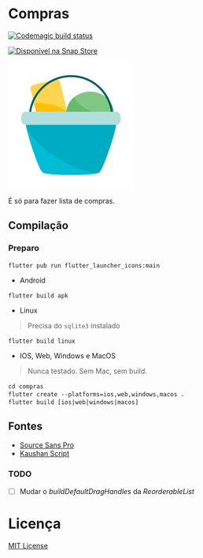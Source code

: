# Compras
[![Codemagic build status](https://api.codemagic.io/apps/60285b7d723629b11d05a8aa/60285b7d723629b11d05a8a9/status_badge.svg)](https://codemagic.io/apps/60285b7d723629b11d05a8aa/60285b7d723629b11d05a8a9/latest_build)

[![Disponível na Snap Store](https://snapcraft.io/static/images/badges/pt/snap-store-white.svg)](https://snapcraft.io/compras)


<img src="img/logo_android.png" width="256pt" alt="Logo" />

É só para fazer lista de compras.

## Compilação

### Preparo

```
flutter pub run flutter_launcher_icons:main
```

- Android
```
flutter build apk
```
- Linux
> Precisa do `sqlite3` instalado
```
flutter build linux
```
- IOS, Web, Windows e MacOS
> Nunca testado. Sem Mac, sem build.
```
cd compras
flutter create --platforms=ios,web,windows,macos .
flutter build [ios|web|windows|macos]
```

## Fontes

- [Source Sans Pro](https://fonts.google.com/specimen/Source+Sans+Pro)
- [Kaushan Script](https://fonts.google.com/specimen/Kaushan+Script)

### TODO

- [ ] Mudar o *buildDefaultDragHandles* da *ReorderableList*

# Licença
[MIT License](./LICENSE)

